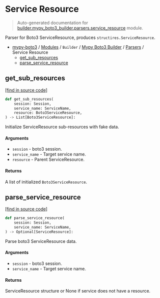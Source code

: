 # Service Resource

> Auto-generated documentation for [builder.mypy_boto3_builder.parsers.service_resource](https://github.com/vemel/mypy_boto3/blob/master/builder/mypy_boto3_builder/parsers/service_resource.py) module.

Parser for Boto3 ServiceResource, produces `structires.ServiceResource`.

- [mypy-boto3](../../../README.md#mypy_boto3) / [Modules](../../../MODULES.md#mypy-boto3-modules) / `Builder` / [Mypy Boto3 Builder](../index.md#mypy-boto3-builder) / [Parsers](index.md#parsers) / Service Resource
    - [get_sub_resources](#get_sub_resources)
    - [parse_service_resource](#parse_service_resource)

## get_sub_resources

[[find in source code]](https://github.com/vemel/mypy_boto3/blob/master/builder/mypy_boto3_builder/parsers/service_resource.py#L89)

```python
def get_sub_resources(
    session: Session,
    service_name: ServiceName,
    resource: Boto3ServiceResource,
) -> List[Boto3ServiceResource]:
```

Initialize ServiceResource sub-resources with fake data.

#### Arguments

- `session` - boto3 session.
- `service_name` - Target service name.
- `resource` - Parent ServiceResource.

#### Returns

A list of initialized `Boto3ServiceResource`.

## parse_service_resource

[[find in source code]](https://github.com/vemel/mypy_boto3/blob/master/builder/mypy_boto3_builder/parsers/service_resource.py#L28)

```python
def parse_service_resource(
    session: Session,
    service_name: ServiceName,
) -> Optional[ServiceResource]:
```

Parse boto3 ServiceResource data.

#### Arguments

- `session` - boto3 session.
- `service_name` - Target service name.

#### Returns

ServiceResource structure or None if service does not have a resource.
